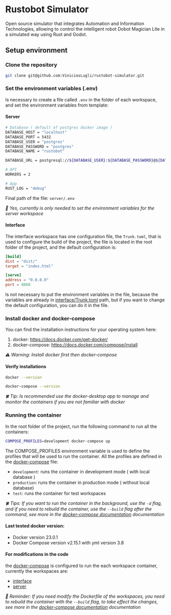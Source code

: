 # Rustobot Simulator
Open source simulator that integrates Automation and Information Technologies, allowing to control the intelligent robot Dobot Magician Lite in a simulated way using Rust and Godot.

## Setup environment

### Clone the repository

```bash
git clone git@github.com:ViniciosLugli/rustobot-simulator.git
```

### Set the environment variables (.env)
Is necessary to create a file called `.env` in the folder of each workspace, and set the environment variables from template:
#### Server

```bash
# Database ( default of postgres docker image )
DATABASE_HOST = "localhost"
DATABASE_PORT = 5432
DATABASE_USER = "postgres"
DATABASE_PASSWORD = "postgres"
DATABASE_NAME = "rustobot"

DATABASE_URL = postgresql://${DATABASE_USER}:${DATABASE_PASSWORD}@${DATABASE_HOST}:${DATABASE_PORT}/${DATABASE_NAME}

# API
WORKERS = 2

# App
RUST_LOG = "debug"
```
Final path of the file: `server/.env`

_💊 Yes, currently is only needed to set the environment variables for the server workspace_

#### Interface
The interface workspace has one configuration file, the `Trunk.toml`, that is used to configure the build of the project, the file is located in the root folder of the project, and the default configuration is:
```toml
[build]
dist = "dist/"
target = "index.html"

[serve]
address = "0.0.0.0"
port = 8080
```
Is not necessary to put the environment variables in the file, because the variables are already in [interface/Trunk.toml](./interface/Trunk.toml) path, but if you want to change the default configuration, you can do it in the file.


### Install docker and docker-compose

You can find the installation instructions for your operating system here:

1.  docker: https://docs.docker.com/get-docker/
2.  docker-compose: https://docs.docker.com/compose/install

_⚠️ Warning: Install docker first then docker-compose_

#### Verify installations

```bash
docker --version
```

```bash
docker-compose --version
```

_🍀 Tip: Is recommended use the docker-desktop app to manage and monitor the containers if you are not familiar with docker_

### Running the container
In the root folder of the project, run the following command to run all the containers:
```bash
COMPOSE_PROFILES=development docker-compose up
```
The COMPOSE_PROFILES environment variable is used to define the profiles that will be used to run the container. All the profiles are defined in the [docker-compose](./docker-compose.yml) file:
-  `development`: runs the container in development mode ( with local database )
-  `production`: runs the container in production mode ( without local database)
- `test`: runs the container for test workspaces

_🍀 Tips: If you want to run the container in the background, use the `-d` flag, and if you need to rebuild the container, use the `--build` flag after the command, see more in the [docker-compose documentation](https://docs.docker.com/compose/reference/up/) documentation_


#### Last tested docker version:

-   Docker version 23.0.1
-   Docker Compose version v2.15.1 with yml version 3.8


#### For modifications in the code

the [docker-compose](./docker-compose.yml) is configured to run the each workspace container, currently the workspaces are:
- [interface](./interface/Dockerfile)
- [server](./server/Dockerfile)

_🤘 Reminder: If you need modify the Dockerfile of the workspaces, you need to rebuild the container with the `--build` flag, to take effect the changes, see more in the [docker-compose documentation](https://docs.docker.com/compose/reference/up/) documentation_